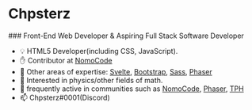 <h1> Chpsterz </h1>
### Front-End Web Developer & Aspiring Full Stack Software Developer

- 💡 HTML5 Developer(including CSS, JavaScript).
- ✋ Contributor at [NomoCode](http://nomocode.io/)
- 🧠 Other areas of expertise: [Svelte](https://svelte.dev/), [Bootstrap](https://getbootstrap.com/), [Sass](https://sass-lang.com/), [Phaser](https://phaser.io/)
- 🤔 Interested in physics/other fields of math.
- 💬 frequently active in communities such as [NomoCode](http://nomocode.io/), [Phaser](https://phaser.io/), [TPH](https://theprogrammershangout.com/about)
- 📫 Chpsterz#0001(Discord)
